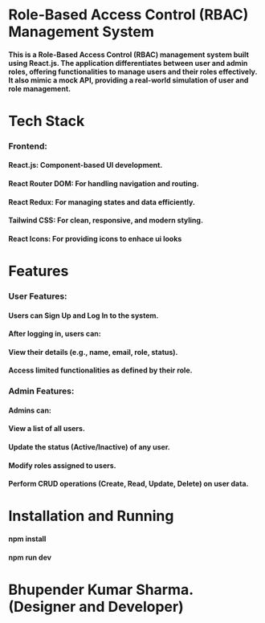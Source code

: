# Role-Based Access Control (RBAC) Management System
#### This is a Role-Based Access Control (RBAC) management system built using React.js. The application differentiates between user and admin roles, offering functionalities to manage users and their roles effectively. It also mimic a mock API, providing a real-world simulation of user and role management.

# Tech Stack
### Frontend:
#### React.js: Component-based UI development.
#### React Router DOM: For handling navigation and routing.
#### React Redux: For managing states and data efficiently.
#### Tailwind CSS: For clean, responsive, and modern styling.
#### React Icons: For providing icons to enhace ui looks

# Features
### User Features:
#### Users can Sign Up and Log In to the system.
#### After logging in, users can:
#### View their details (e.g., name, email, role, status).
#### Access limited functionalities as defined by their role.

### Admin Features:
#### Admins can:
#### View a list of all users.
#### Update the status (Active/Inactive) of any user.
#### Modify roles assigned to users.
#### Perform CRUD operations (Create, Read, Update, Delete) on user data.


# Installation and Running
  #### npm install
  #### npm run dev

# Bhupender Kumar Sharma. (Designer and Developer)
